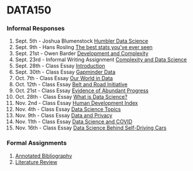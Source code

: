 # DATA150

### Informal Responses
1. Sept. 5th - Joshua Blumenstock [Humbler Data Science](blumenstock.html)
2. Sept. 9th - Hans Rosling [The best stats you've ever seen](rosling.html)
3. Sept. 21st - Owen Barder [Development and Complexity](barder.html)
4. Sept. 23rd - Informal Writing Assignment [Complexity and Data Science](essay.html)
5. Sept. 28th - Class Essay [Introduction](intro.html)
6. Sept. 30th - Class Essay [Gapminder Data](gapminder.html)
7. Oct. 7th - Class Essay [Our World in Data](roser.html)
8. Oct. 12th - Class Essay [Belt and Road Initiative](essay2.html)
9. Oct. 21st - Class Essay [Evidence of Abundant Progress](progress_essay.html)
10. Oct. 28th - Class Essay [What is Data Science?](datascience_essay.html)
11. Nov. 2nd - Class Essay [Human Development Index](hdindex.html)
12. Nov. 4th - Class Essay [Data Science Topics](topics.html)
13. Nov. 9th - Class Essay [Data and Privacy](privacy.html)
14. Nov. 11th - Class Essay [Data Science and COVID](covid.html)
15. Nov. 16th - Class Essay [Data Science Behind Self-Driving Cars](cars.html)

### Formal Assignments
1. [Annotated Bibliography](bibliography.html)
2. [Literature Review](literature_review.html)

